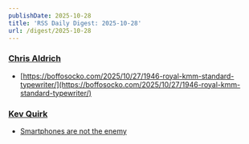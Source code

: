 ```yaml
---
publishDate: 2025-10-28
title: 'RSS Daily Digest: 2025-10-28'
url: /digest/2025-10-28
---
```


### [Chris Aldrich](https://boffosocko.com/)

  * [https://boffosocko.com/2025/10/27/1946-royal-kmm-standard-typewriter/](https://boffosocko.com/2025/10/27/1946-royal-kmm-standard-typewriter/)
  
### [Kev Quirk](https://kevquirk.com/)

  * [Smartphones are not the enemy](https://kevquirk.com/blog/smartphones-are-not-the-enemy/)
  
